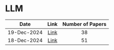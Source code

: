 # LLM

| Date | Link | Number of Papers |
|:----:|:----:|:----------------:|
| 19-Dec-2024 | [Link](https://github.com/Deriq-Qian-Dong/arXivReporter/blob/main/LLM/19-Dec-2024_papers.md) | 38 |
| 18-Dec-2024 | [Link](https://github.com/Deriq-Qian-Dong/arXivReporter/blob/main/LLM/18-Dec-2024_papers.md) | 51 |
